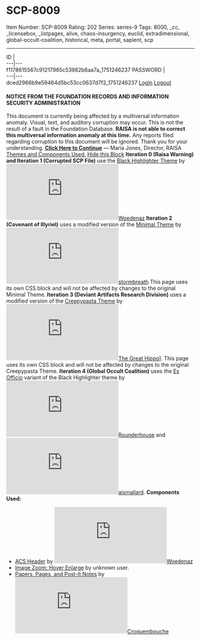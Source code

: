 # SCP-8009
Item Number: SCP-8009
Rating: 202
Series: series-9
Tags: 8000, _cc, _licensebox, _listpages, alive, chaos-insurgency, euclid, extradimensional, global-occult-coalition, historical, meta, portal, sapient, scp

---

ID  |   
---|---  
f1178615567c91217965c53982b6aa7a_1751246237 
PASSWORD  |   
---|---  
dced2966b9e59464d5bc53cc0637d7f2_1751246237 
[Login](javascript:;)
[Logout](javascript:;)
#### NOTICE FROM THE FOUNDATION RECORDS AND INFORMATION SECURITY ADMINISTRATION
This document is currently being affected by a multiversal information anomaly. Visual, text, and auditory corruption may occur. This is not the result of a fault in the Foundation Database.
**RAISA is not able to correct this multiversal information anomaly at this time.** Any reports filed regarding corruption to this document will be ignored.
Thank you for your understanding.
**[Click Here to Continue](https://scp-wiki.wikidot.com/scp-8009/offset/1)**
— Maria Jones, Director, RAISA
[Themes and Components Used.](javascript:;)
[Hide this Block](javascript:;)
**Iteration 0 (Raisa Warning) and Iteration 1 (Corrupted SCP File)** use the [Black Highlighter Theme](https://scp-wiki.wikidot.com/theme:black-highlighter-theme) by [![Woedenaz](https://www.wikidot.com/avatar.php?userid=1404096&amp;size=small&amp;timestamp=1747269392)](http://www.wikidot.com/user:info/woedenaz)[Woedenaz](http://www.wikidot.com/user:info/woedenaz)
**Iteration 2 (Covenant of Illyriel)** uses a modified version of the [Minimal Theme](https://scp-wiki.wikidot.com/theme:minimal) by [![stormbreath](https://www.wikidot.com/avatar.php?userid=3075960&amp;size=small&amp;timestamp=1747269392)](http://www.wikidot.com/user:info/stormbreath)[stormbreath](http://www.wikidot.com/user:info/stormbreath) This page uses its own CSS block and will not be affected by changes to the original Minimal Theme.
**Iteration 3 (Deviant Artifacts Research Division)** uses a modified version of the [Creepypasta Theme](https://scp-wiki.wikidot.com/theme:creepypasta) by [![The Great Hippo](https://www.wikidot.com/avatar.php?userid=3938622&amp;size=small&amp;timestamp=1747269392)](http://www.wikidot.com/user:info/the-great-hippo)[The Great Hippo](http://www.wikidot.com/user:info/the-great-hippo)]. This page uses its own CSS block and will not be affected by changes to the original Creepypasta Theme.
**Iteration 4 (Global Occult Coalition)** uses the [Ex Officio](https://scp-wiki.wikidot.com/theme:goc) variant of the Black Highlighter theme by [![Rounderhouse](https://www.wikidot.com/avatar.php?userid=4187885&amp;size=small&amp;timestamp=1747269392)](http://www.wikidot.com/user:info/rounderhouse)[Rounderhouse](http://www.wikidot.com/user:info/rounderhouse) and [![aismallard](https://www.wikidot.com/avatar.php?userid=4598089&amp;size=small&amp;timestamp=1747269392)](http://www.wikidot.com/user:info/aismallard)[aismallard](http://www.wikidot.com/user:info/aismallard).
**Components Used:**
  * [ACS Header](https://scp-wiki.wikidot.com/anomaly-classification-system-guide) by [![Woedenaz](https://www.wikidot.com/avatar.php?userid=1404096&amp;size=small&amp;timestamp=1747269392)](http://www.wikidot.com/user:info/woedenaz)[Woedenaz](http://www.wikidot.com/user:info/woedenaz)
  * [Image Zoom: Hover Enlarge](https://scp-wiki.wikidot.com/component:image-features) by unknown user.
  * [Papers, Pages, and Post-It Notes](https://scp-wiki.wikidot.com/component:pages) by [![Croquembouche](https://www.wikidot.com/avatar.php?userid=2893766&amp;size=small&amp;timestamp=1747269392)](http://www.wikidot.com/user:info/croquembouche)[Croquembouche](http://www.wikidot.com/user:info/croquembouche)